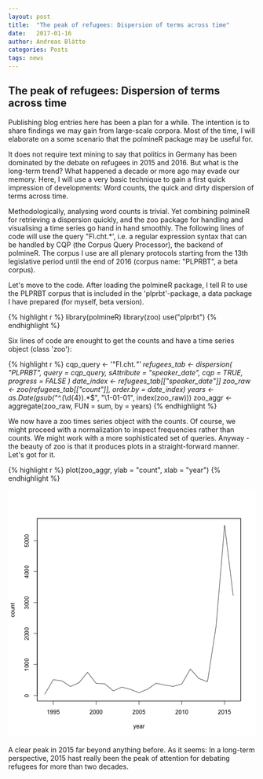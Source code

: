 ```yaml
---
layout: post
title:  "The peak of refugees: Dispersion of terms across time"
date:   2017-01-16
author: Andreas Blätte
categories: Posts
tags: news
---
```


## The peak of refugees: Dispersion of terms across time

Publishing blog entries here has been a plan for a while. The intention is to share findings we may gain from large-scale corpora. Most of the time, I will elaborate on a some scenario that the polmineR package may be useful for.

It does not require text mining to say that politics in Germany has been dominated by the debate on refugees in 2015 and 2016. But what is the long-term trend? What happened a decade or more ago may evade our memory. Here, I will use a very basic technique to gain a first quick impression of developments: Word counts, the quick and dirty dispersion of terms across time.

Methodologically, analysing word counts is trivial. Yet combining polmineR for retrieving a dispersion quickly, and the zoo package for handling and visualising a time series go hand in hand smoothly. The following lines of code will use the query "Fl.cht.*', i.e. a regular expression syntax that can be handled by CQP (the Corpus Query Processor), the backend of polmineR. The corpus I use are all plenary protocols starting from the 13th legislative period until the end of 2016 (corpus name: "PLPRBT", a beta corpus).

Let's move to the code. After loading the polmineR package, I tell R to use the PLPRBT corpus that is included in the 'plprbt'-package, a data package I have prepared (for myself, beta version). 




{% highlight r %}
library(polmineR)
library(zoo)
use("plprbt")
{% endhighlight %}


Six lines of code are enought to get the counts and have a time series object (class 'zoo'):


{% highlight r %}
cqp_query <- '"Fl.cht.*"'
refugees_tab <- dispersion(
  "PLPRBT", query = cqp_query, sAttribute = "speaker_date",
  cqp = TRUE, progress = FALSE
  )
date_index <- refugees_tab[["speaker_date"]]
zoo_raw <- zoo(refugees_tab[["count"]], order.by = date_index)
years <- as.Date(gsub("^.*(\\d{4}).*$", "\\1-01-01", index(zoo_raw)))
zoo_aggr <- aggregate(zoo_raw, FUN = sum, by = years)
{% endhighlight %}

We now have a zoo times series object with the counts. Of course, we might proceed with a normalization to inspect frequencies rather than counts. We might work with a more sophisticated set of queries. Anyway - the beauty of zoo is that it produces plots in a straight-forward manner. Let's got for it.


{% highlight r %}
plot(zoo_aggr, ylab = "count", xlab = "year")
{% endhighlight %}

![plot of chunk unnamed-chunk-2](/assets/2017-01-16-Dispersion-of-Terms/unnamed-chunk-2-1.png)

A clear peak in 2015 far beyond anything before. As it seems: In a long-term perspective, 2015 hast really been the peak of attention for debating refugees for more than two decades.
